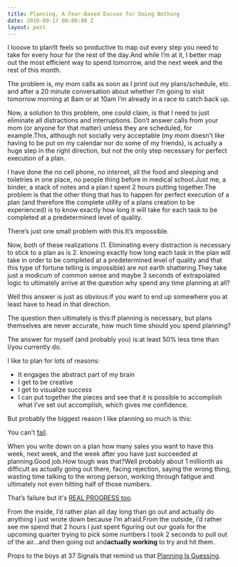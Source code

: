 ```yaml
---
title: Planning, A Fear-Based Excuse for Doing Nothing
date: 2010-09-17 00:00:00 Z
layout: post
---
```

 
<p>I looove to plan!It feels so productive to map out every step you need to take for every hour for the rest of the day.And while I&rsquo;m at it, I better map out the most efficient way to spend tomorrow, and the next week and the rest of this month.</p>
<p>The problem is, my mom calls as soon as I print out my plans/schedule, etc. and after a 20 minute conversation about whether I&rsquo;m going to visit tomorrow morning at 8am or at 10am I&rsquo;m already in a race to catch back up.</p>
<p>Now, a solution to this problem, one could claim, is that I need to just eliminate all distractions and interruptions. Don&rsquo;t answer calls from your mom (or anyone for that matter) unless they are scheduled, for example.This, although not socially very acceptable (my mom doesn&rsquo;t like having to be put on my calendar nor do some of my friends), is actually a huge step in the right direction, but not the only step necessary for perfect execution of a plan.</p>
<p>I have done the no cell phone, no internet, all the food and sleeping and toiletries in one place, no people thing before in medical school.Just me, a binder, a stack of notes and a plan I spent 2 hours putting together.The problem is that the other thing that has to happen for perfect execution of a plan (and therefore the complete utility of a plans creation to be experienced) is to know exactly how long it will take for each task to be completed at a predetermined level of quality.</p>
<p>There&rsquo;s just one small problem with this.It&rsquo;s impossible.</p>
<p>Now, both of these realizations (1. Eliminating every distraction is necessary to stick to a plan as is 2. knowing exactly how long each task in the plan will take in order to be completed at a predetermined level of quality and that this type of fortune telling is impossible) are not earth shattering.They take just a modicum of common sense and maybe 3 seconds of extrapolated logic to ultimately arrive at the question why spend any time planning at all?</p>
<p>Well this answer is just as obvious:if you want to end up somewhere you at least have to head in that direction.</p>
<p>The question then ultimately is this:If planning is necessary, but plans themselves are never accurate, how much time should you spend planning?</p>
<p>The answer for myself (and probably you) is:at least 50% less time than I/you currently do.</p>
<p>I like to plan for lots of reasons:</p>
<ul><li>It engages the abstract part of my brain</li>
<li>I get to be creative</li>
<li>I get to visualize success</li>
<li>I can put together the pieces and see that it is possible to accomplish what I&rsquo;ve set out accomplish, which gives me confidence.</li>
</ul><p>But probably the biggest reason I like planning so much is this:</p>
<p>You can't <a href="http://awesomeinc.org/2009/12/18/how-to-get-people-to-fail-more/" target="_blank">fail</a>.</p>
<p>When you write down on a plan how many sales you want to have this week, next week, and the week after you have just succeeded at planning.Good job.How tough was that?Well probably about 1 millionth as difficult as actually going out there, facing rejection, saying the wrong thing, wasting time talking to the wrong person, working through fatigue and ultimately not even hitting half of those numbers.</p>
<p>That&rsquo;s failure but it's <a href="http://awesomeinc.org/2009/12/18/how-to-get-people-to-fail-more/" target="_blank">REAL PROGRESS too</a>.</p>
<p>From the inside, I&rsquo;d rather plan all day long than go out and actually do anything I just wrote down because I&rsquo;m afraid.From the outside, I&rsquo;d rather see me spend that 2 hours I just spent figuring out our goals for the upcoming quarter trying to pick some numbers I took 2 seconds to pull out of the air&hellip;and then going out and<strong>actually working</strong> to try and hit them.</p>
<p>Props to the boys at 37 Signals that remind us that <a href="http://37signals.com/svn/posts/1805-lets-just-call-plans-what-they-are-guesses" target="_blank">Planning Is Guessing</a>.</p>
